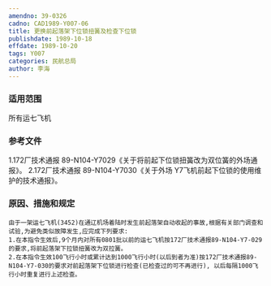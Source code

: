 ```yaml
---
amendno: 39-0326
cadno: CAD1989-Y007-06
title: 更换前起落架下位锁扭簧及检查下位锁
publishdate: 1989-10-18
effdate: 1989-10-20
tags: Y007
categories: 民航总局
author: 李海
---
```


### 适用范围 
所有运七飞机

### 参考文件
1.172厂技术通报 89-N104-Y7029《关于将前起下位锁扭簧改为双位簧的外场通报》。
 2.172厂技术通报 89-N104-Y7030《关于外场 Y7飞机前起下位锁的使用维护的技术通报》。


### 原因、措施和规定 
    由于一架运七飞机(3452)在通辽机场着陆时发生前起落架自动收起的事故,根据有关部门调查和试验,为避免类似故障发生,应完成下列要求: 
    1.在本指令生效后,9个月内对所有0801批以前的运七飞机按172厂技术通报89-N104-Y7-029的要求,将前起落架下拉锁扭簧改为双拉簧。 
    2.在本指令生效100飞行小时或累计达到1000飞行小时(以后到者为准)按172厂技术通报89-N104-Y7-030的要求对前起落架下位锁进行检查(已检查过的可不再进行), 以后每隔1000飞行小时重复进行上述检查。

  
